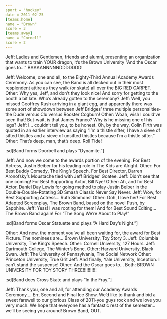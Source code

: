 ```yaml
---
sport = "hockey"
date = 2011-02-25
[teams.home]
name = "Brown"
score = 3
[teams.away]
name = "Cornell"
score = 2
---
```


Jeff: Ladies and Gentlemen, friends and alumni, presenting an organization that wants to train YOUR dragon, it’s the Brown University “And the Oscar goes to…” BAAAANNNNNDDDDDDD!

Jeff: Welcome, one and all, to the Eighty-Third Annual Academy Awards Ceremony. As you can see, the Band is all decked out in their most resplendent attire as they walk (or skate) all over the BIG RED CARPET. Other: Why yes, Jeff, and don’t they look nice! And sorry for getting to the booth a bit late. Who’s already gotten to the ceremony? Jeff: Well, you missed Geoffrey Rush arriving in a giant egg, and apparently there was some sort of showdown between Jeff Bridges’ three multiple personalities-the Dude versus Clu versus Rooster Cogburn! Other: Woah, wish I could’ve seen that! But-wait, is that James Franco? Why is he missing one of his legs? Jeff: I… couldn’t tell you, to be honest. Oh, by the way, Colin Firth was quoted in an earlier interview as saying “I’m a thistle sifter, I have a sieve of sifted thistles and a sieve of unsifted thistles because I’m a thistle sifter.” Other: That’s deep, man, that’s deep. Roll Tide!

:sd[Band forms Doorbell and plays “Dynamite.”]

Jeff: And now we come to the awards portion of the evening. For Best Actress, Justin Beiber for his leading role in The Kids are Alright. Other: For Best Buddy Comedy, The King’s Speech. For Best Director, Darren Aronofsky’s Moustache tied with Jeff Bridges’ Goatee. Jeff: Didn’t see that one coming! For Best Supporting Actor, Bill Nye! Other: Ah, and for Best Actor, Daniel Day Lewis for going method to play Justin Beiber in the Double-Double-Rotating 3D Smash Classic Never Say Never. Jeff: Wow, for Best Supporting Actress… Ruth Simmons! Other: Ooh, I love her! For Best Adapted Screenplay, The Brown Band, based on the novel Push, by Sapphire. Jeff: Yess! I was rooting for them! And for Best Sound Editing… The Brown Band again! For “The Song We’re About to Play!”

:sd[Band forms Oscar Statuette and plays “A Hard Day’s Night.”]

Other: And now, the moment you’ve all been waiting for, the award for Best Picture. The nominees are… Brown University, Toy Story 3. Jeff: Columbia University, The King’s Speech. Other: Cornell University, 127 Hours. Jeff: Dartmouth College, The Winter’s Bone. Other: Harvard University, Black Swan. Jeff: The University of Pennsylvania, The Social Network Other: Princeton University, True Grit Jeff: And finally, Yale University, Inception. I can’t stand the suspense! Other: And the Oscar goes to… Both: BROWN UNIVERSITY FOR TOY STORY THREE!!!!!!!!!!!

:sd[Band does Cross Skate and plays “In the Fray.”]

Jeff: Thank you, one and all, for attending our Academy Awards Ceremony…. Err, Second and Final Ice Show. We’d like to thank and bid a sweet farewell to our glorious Class of 2011-you guys rock and we love you very much. We hope that everyone has a fantastic rest of the semester… we’ll be seeing you around! Brown Band, OUT.

